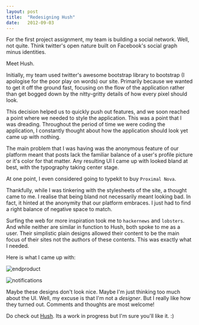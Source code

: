 ```yaml
---
layout: post
title:  "Redesigning Hush"
date:   2012-09-03
---
```


For the first project assignment, my team is building a social network. Well, not quite. Think twitter's open nature built on Facebook's social graph minus identities. 

Meet Hush.
<!--more-->

Initially, my team used twitter's awesome bootstrap library to bootstrap (I apologise for the poor play on words) our site. Primarily because we wanted to get it off the ground fast, focusing on the flow of the application rather than get bogged down by the nitty-gritty details of how every pixel should look.

This decision helped us to quickly push out features, and we soon reached a point where we needed to style the application. This was a point that I was dreading. Throughout the period of time we were coding the application, I constantly thought about how the application should look yet came up with nothing.

The main problem that I was having was the anonymous feature of our platform meant that posts lack the familiar balance of a user's profile picture or it's color for that matter. Any resulting UI I came up with looked bland at best, with the typography taking center stage. 

At one point, I even considered going to typekit to buy `Proximal Nova`.

Thankfully, while I was tinkering with the stylesheets of the site, a thought came to me. I realise that being bland not necessarily meant looking bad. In fact, it hinted at the anonymity that our platform embraces. I just had to find a right balance of negative space to match.

Surfing the web for more inspiration took me to `hackernews` and `lobsters`. And while neither are similar in function to Hush, both spoke to me as a user. Their simplistic plain designs allowed their content to be the main focus of their sites not the authors of these contents. This was exactly what I needed.

Here is what I came up with:

![endproduct]({{site.url}}/img/blog/mainpage.jpg)

![notifications]({{site.url}}/img/blog/notifications.jpg)

Maybe these designs don't look nice. Maybe I'm just thinking too much about the UI. Well, my excuse is that I'm not a _designer_. But I really like how they turned out. Comments and thoughts are most welcome!

Do check out [Hush](http://hush.sh). Its a work in progress but I'm sure you'll like it. :)